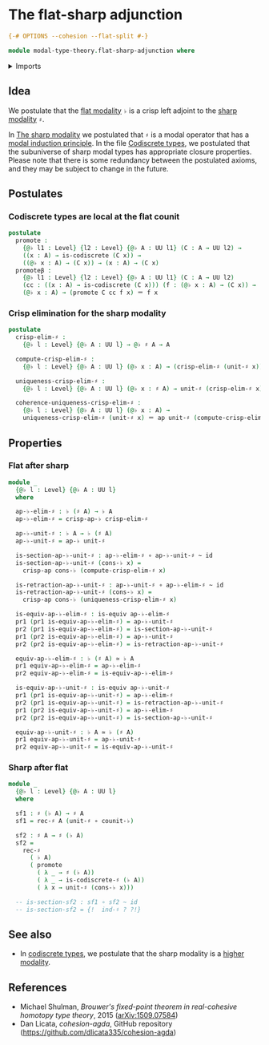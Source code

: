 # The flat-sharp adjunction

```agda
{-# OPTIONS --cohesion --flat-split #-}

module modal-type-theory.flat-sharp-adjunction where
```

<details><summary>Imports</summary>

```agda
open import foundation.action-on-identifications-functions
open import foundation.dependent-pair-types
open import foundation.equivalences
open import foundation.function-types
open import foundation.homotopies
open import foundation.identity-types
open import foundation.locally-small-types
open import foundation.universe-levels

open import modal-type-theory.codiscrete-types
open import modal-type-theory.crisp-identity-types
open import modal-type-theory.flat-modality
open import modal-type-theory.sharp-modality

open import orthogonal-factorization-systems.locally-small-modal-operators
open import orthogonal-factorization-systems.modal-induction
```

</details>

## Idea

We postulate that the [flat modality](modal-type-theory.flat-modality.md) `♭` is
a crisp left adjoint to the
[sharp modality](modal-type-theory.sharp-modality.md) `♯`.

In [The sharp modality](modal-type-theory.sharp-modality.md) we postulated that
`♯` is a modal operator that has a
[modal induction principle](orthogonal-factorization-systems.modal-induction.md).
In the file [Codiscrete types](modal-type-theory.codiscrete-types.md), we
postulated that the subuniverse of sharp modal types has appropriate closure
properties. Please note that there is some redundancy between the postulated
axioms, and they may be subject to change in the future.

## Postulates

### Codiscrete types are local at the flat counit

```agda
postulate
  promote :
    {@♭ l1 : Level} {l2 : Level} {@♭ A : UU l1} (C : A → UU l2) →
    ((x : A) → is-codiscrete (C x)) →
    ((@♭ x : A) → (C x)) → (x : A) → (C x)
  promoteβ :
    {@♭ l1 : Level} {l2 : Level} {@♭ A : UU l1} (C : A → UU l2)
    (cc : ((x : A) → is-codiscrete (C x))) (f : (@♭ x : A) → (C x)) →
    (@♭ x : A) → (promote C cc f x) ＝ f x
```

### Crisp elimination for the sharp modality

```agda
postulate
  crisp-elim-♯ :
    {@♭ l : Level} {@♭ A : UU l} → @♭ ♯ A → A

  compute-crisp-elim-♯ :
    {@♭ l : Level} {@♭ A : UU l} (@♭ x : A) → (crisp-elim-♯ (unit-♯ x)) ＝ x

  uniqueness-crisp-elim-♯ :
    {@♭ l : Level} {@♭ A : UU l} (@♭ x : ♯ A) → unit-♯ (crisp-elim-♯ x) ＝ x

  coherence-uniqueness-crisp-elim-♯ :
    {@♭ l : Level} {@♭ A : UU l} (@♭ x : A) →
    uniqueness-crisp-elim-♯ (unit-♯ x) ＝ ap unit-♯ (compute-crisp-elim-♯ x)
```

## Properties

### Flat after sharp

```agda
module _
  {@♭ l : Level} {@♭ A : UU l}
  where

  ap-♭-elim-♯ : ♭ (♯ A) → ♭ A
  ap-♭-elim-♯ = crisp-ap-♭ crisp-elim-♯

  ap-♭-unit-♯ : ♭ A → ♭ (♯ A)
  ap-♭-unit-♯ = ap-♭ unit-♯

  is-section-ap-♭-unit-♯ : ap-♭-elim-♯ ∘ ap-♭-unit-♯ ~ id
  is-section-ap-♭-unit-♯ (cons-♭ x) =
    crisp-ap cons-♭ (compute-crisp-elim-♯ x)

  is-retraction-ap-♭-unit-♯ : ap-♭-unit-♯ ∘ ap-♭-elim-♯ ~ id
  is-retraction-ap-♭-unit-♯ (cons-♭ x) =
    crisp-ap cons-♭ (uniqueness-crisp-elim-♯ x)

  is-equiv-ap-♭-elim-♯ : is-equiv ap-♭-elim-♯
  pr1 (pr1 is-equiv-ap-♭-elim-♯) = ap-♭-unit-♯
  pr2 (pr1 is-equiv-ap-♭-elim-♯) = is-section-ap-♭-unit-♯
  pr1 (pr2 is-equiv-ap-♭-elim-♯) = ap-♭-unit-♯
  pr2 (pr2 is-equiv-ap-♭-elim-♯) = is-retraction-ap-♭-unit-♯

  equiv-ap-♭-elim-♯ : ♭ (♯ A) ≃ ♭ A
  pr1 equiv-ap-♭-elim-♯ = ap-♭-elim-♯
  pr2 equiv-ap-♭-elim-♯ = is-equiv-ap-♭-elim-♯

  is-equiv-ap-♭-unit-♯ : is-equiv ap-♭-unit-♯
  pr1 (pr1 is-equiv-ap-♭-unit-♯) = ap-♭-elim-♯
  pr2 (pr1 is-equiv-ap-♭-unit-♯) = is-retraction-ap-♭-unit-♯
  pr1 (pr2 is-equiv-ap-♭-unit-♯) = ap-♭-elim-♯
  pr2 (pr2 is-equiv-ap-♭-unit-♯) = is-section-ap-♭-unit-♯

  equiv-ap-♭-unit-♯ : ♭ A ≃ ♭ (♯ A)
  pr1 equiv-ap-♭-unit-♯ = ap-♭-unit-♯
  pr2 equiv-ap-♭-unit-♯ = is-equiv-ap-♭-unit-♯
```

### Sharp after flat

```agda
module _
  {@♭ l : Level} {@♭ A : UU l}
  where

  sf1 : ♯ (♭ A) → ♯ A
  sf1 = rec-♯ A (unit-♯ ∘ counit-♭)

  sf2 : ♯ A → ♯ (♭ A)
  sf2 =
    rec-♯
      ( ♭ A)
      ( promote
        ( λ _ → ♯ (♭ A))
        ( λ _ → is-codiscrete-♯ (♭ A))
        ( λ x → unit-♯ (cons-♭ x)))

  -- is-section-sf2 : sf1 ∘ sf2 ~ id
  -- is-section-sf2 = {!  ind-♯ ? ?!}
```

## See also

- In [codiscrete types](modal-type-theory.codiscrete-types.md), we postulate
  that the sharp modality is a
  [higher modality](orthogonal-factorization-systems.higher-modalities.md).

## References

- Michael Shulman, _Brouwer's fixed-point theorem in real-cohesive homotopy type
  theory_, 2015 ([arXiv:1509.07584](https://arxiv.org/abs/1509.07584))
- Dan Licata, _cohesion-agda_, GitHub repository
  (<https://github.com/dlicata335/cohesion-agda>)
